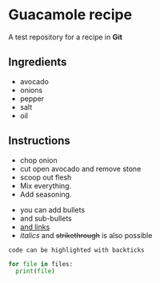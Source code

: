 # Guacamole recipe
A test repository for a recipe in **Git**

## Ingredients

- avocado
- onions
- pepper
- salt
- oil

## Instructions

- chop onion
- cut open avocado and remove stone
- scoop out flesh
- Mix everything.
- Add seasoning.


<!-- add HTML comment -->

- you can add bullets
 - and sub-bullets
- [and links](https://www.sasbdb.org/)
- *italics* and ~~strikethrough~~ is also possible

`code can be highlighted with backticks`

```Python
for file in files:
  print(file)
```
